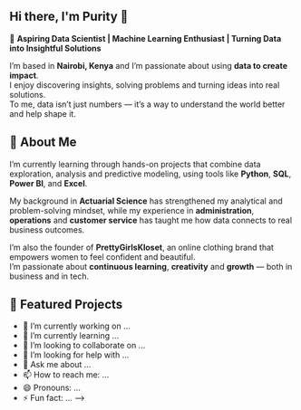 <!--
**purityngugi/purityngugi** is a ✨ _special_ ✨ repository because its `README.md` (this file) appears on your GitHub profile.
-->

## Hi there, I'm Purity 👋

🎯 **Aspiring Data Scientist | Machine Learning Enthusiast | Turning Data into Insightful Solutions**  

I’m based in **Nairobi, Kenya** and I’m passionate about using **data to create impact**.  
I enjoy discovering insights, solving problems and turning ideas into real solutions.  
To me, data isn’t just numbers — it’s a way to understand the world better and help shape it.  

## 💫 About Me  

I’m currently learning through hands-on projects that combine data exploration, analysis and predictive modeling, using tools like **Python**, **SQL**, **Power BI**, and **Excel**.  

My background in **Actuarial Science** has strengthened my analytical and problem-solving mindset, while my experience in **administration**, **operations** and **customer service** has taught me how data connects to real business outcomes.  

I’m also the founder of **PrettyGirlsKloset**, an online clothing brand that empowers women to feel confident and beautiful.  
I’m passionate about **continuous learning**, **creativity** and **growth** — both in business and in tech.  

## 🚀 Featured Projects  


- 🔭 I’m currently working on ...
- 🌱 I’m currently learning ...
- 👯 I’m looking to collaborate on ...
- 🤔 I’m looking for help with ...
- 💬 Ask me about ...
- 📫 How to reach me: ...
- 😄 Pronouns: ...
- ⚡ Fun fact: ...
-->
